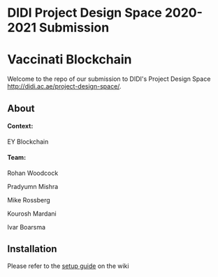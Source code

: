 # DIDI Project Design Space 2020-2021 Submission
# Vaccinati Blockchain

Welcome to the repo of our submission to DIDI's Project Design Space http://didi.ac.ae/project-design-space/. 

About
-----

#### Context:

EY Blockchain

#### Team:

Rohan Woodcock

Pradyumn Mishra

Mike Rossberg

Kourosh Mardani

Ivar Boarsma



Installation
--------

Please refer to the [setup guide](https://github.com/Rohan353/DIDI-2020/wiki/Installation-Guide) on the wiki


